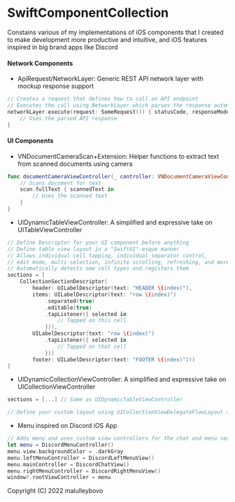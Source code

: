 # SwiftComponentCollection
Constains various of my implementations of iOS components that I created to make development more productive and intuitive, and iOS features inspired in big brand apps like Discord

#### Network Components
- ApiRequest/NetworkLayer: Generic REST API network layer with mockup response support
```swift
// Creates a request that defines how to call an API endpoint
// Executes the call using NetworkLayer which parses the response automatically 
networkLayer.execute(request: SomeRequest()) { statusCode, responseModel, message in
    // Uses the parsed API response
}
```

#### UI Components
- VNDocumentCameraScan+Extension: Helper functions to extract text from scanned documents using camera 
```swift
func documentCameraViewController(_ controller: VNDocumentCameraViewController, didFinishWith scan: VNDocumentCameraScan) {
    // Scans document for text
    scan.fullText { scannedText in
        // Uses the scanned text
    }
}
```
- UIDynamicTableViewController: A simplified and expressive take on UITableViewController
```swift
// Define Descriptor for your UI component before anything
// Define table view layout in a "SwiftUI"-esque manner
// Allows individual cell tapping, individual separator control,
// edit mode, multi-selection, infinite scrolling, refreshing, and more
// Automatically detects new cell types and registers them
sections = [
    CollectionSectionDescriptor(
        header: UILabelDescriptor(text: "HEADER \(index)"),
        items: UILabelDescriptor(text: "row \(index)")
            .separated(true)
            .editable(true)
            .tapListener({ selected in
                // Tapped on this cell
            })),
        UILabelDescriptor(text: "row \(index)")
            .tapListener({ selected in
                // Tapped on that cell
            }))
        footer: UILabelDescriptor(text: "FOOTER \(index)")))
]
```
- UIDynamicCollectionViewController: A simplified and expressive take on UICollectionViewController
```swift
sections = [...] // Same as UIDynamicTableViewController

// Define your custom layout using UICollectionViewDelegateFlowLayout as usual
```
- Menu inspired on Discord iOS App
```swift
// Adds menu and uses custom view controllers for the chat and menu sections
let menu = DiscordMenuController()
menu.view.backgroundColor = .darkGray
menu.leftMenuController = DiscordLeftMenuView()
menu.mainController = DiscordChatView()
menu.rightMenuController = DiscordRightMenuView()
window?.rootViewController = menu
```

Copyright (C) 2022 malulleybovo

